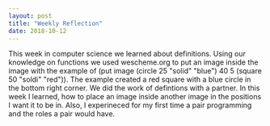 ```yaml
---
layout: post
title: "Weekly Reflection"
date: 2018-10-12
---
```


This week in computer science we learned about definitions. Using our knowledge on functions we used wescheme.org to put an image inside the image with the example of (put image (circle 25 "solid" "blue") 40 5 (square 50 "soldi" "red")). The example created a red square with a blue circle in the bottom right corner. We did the work of defintions with a partner.
In this week I learned, how to place an image inside another image in the positions I want it to be in. Also, I experineced for my first time a pair programming and the roles a pair would have.  

